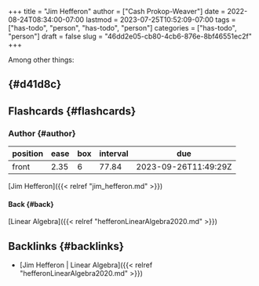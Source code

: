 +++
title = "Jim Hefferon"
author = ["Cash Prokop-Weaver"]
date = 2022-08-24T08:34:00-07:00
lastmod = 2023-07-25T10:52:09-07:00
tags = ["has-todo", "person", "has-todo", "person"]
categories = ["has-todo", "person"]
draft = false
slug = "46dd2e05-cb80-4cb6-876e-8bf46551ec2f"
+++

Among other things:


##  {#d41d8c}


## Flashcards {#flashcards}


### Author {#author}

| position | ease | box | interval | due                  |
|----------|------|-----|----------|----------------------|
| front    | 2.35 | 6   | 77.84    | 2023-09-26T11:49:29Z |

[Jim Hefferon]({{< relref "jim_hefferon.md" >}})


#### Back {#back}

[Linear Algebra]({{< relref "hefferonLinearAlgebra2020.md" >}})


## Backlinks {#backlinks}

-   [Jim Hefferon | Linear Algebra]({{< relref "hefferonLinearAlgebra2020.md" >}})
